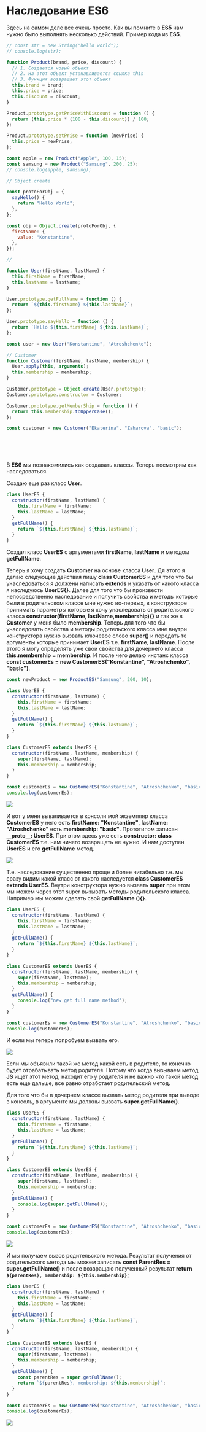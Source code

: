 # Наследование ES6

Здесь на самом деле все очень просто. Как вы помните в **ES5** нам нужно было выполнять несколько действий. Пример кода из **ES5**.

```js
// const str = new String("hello world");
// console.log(str);

function Product(brand, price, discount) {
  // 1. Создается новый объект
  // 2. На этот объект устанавливается ссылка this
  // 3. Функция возвращает этот объект
  this.brand = brand;
  this.price = price;
  this.discount = discount;
}

Product.prototype.getPriceWithDiscount = function () {
  return (this.price * (100 - this.discount)) / 100;
};

Product.prototype.setPrise = function (newPrise) {
  this.price = newPrise;
};

const apple = new Product("Apple", 100, 15);
const samsung = new Product("Samsung", 200, 25);
// console.log(apple, samsung);

// Object.create

const protoForObj = {
  sayHello() {
    return "Hello World";
  },
};

const obj = Object.create(protoForObj, {
  firstName: {
    value: "Konstantine",
  },
});

//

function User(firstName, lastName) {
  this.firstName = firstName;
  this.lastName = lastName;
}

User.prototype.getFullName = function () {
  return `${this.firstName} ${this.lastName}`;
};

User.prototype.sayHello = function () {
  return `Hello ${this.firstName} ${this.lastName}`;
};

const user = new User("Konstantine", "Atroshchenko");

// Customer
function Customer(firstName, lastName, membership) {
  User.apply(this, arguments);
  this.membership = membership;
}

Customer.prototype = Object.create(User.prototype);
Customer.prototype.constructor = Customer;

Customer.prototype.getMemberShip = function () {
  return this.membership.toUpperCase();
};

const customer = new Customer("Ekaterina", "Zaharova", "basic");
```

<br>
<br>
<br>

В **ES6** мы познакомились как создавать классы. Теперь посмотрим как наследоваться.

Создаю еще раз класс **User**.

```js
class UserES {
  constructor(firstName, lastName) {
    this.firstName = firstName;
    this.lastName = lastName;
  }
  getFullName() {
    return `${this.firstName} ${this.lastName}`;
  }
}
```

Создал класс **UserES** c аргументами **firstName**, **lastName** и методом **getFullName**.

Теперь я хочу создать **Customer** на основе класса **User**. Дя этого я делаю следующие действия пишу **class CustomerES** и для того что бы унаследоваться я должени написать **extends** и указать от какого класса я наследуюсь **UserES{}**. Далее для того что бы произвести непосредственно наследование и получить свойства и методы которые были в родительском классе мне нужно во-первых, в конструкторе принимать параметры которые я хочу унаследовать от родительского класса **constructor(firstName, lastName,membership){}** и так же в **Customer** у меня было **membership**. Теперь для того что бы унаследовать свойства и методы родительского класса мне внутри конструктора нужно вызвать ключевое слово **super()** и передать те аргументы которые принимает **UserES** т.е. **firstName**, **lastName**. После этого я могу определять уже свои свойства для дочернего класса **this.membership = membership**. И после чего делаю инстанс класса **const customerEs = new CustomerES("Konstantine", "Atroshchenko", "basic")**.

```js
const newProduct = new ProductES("Samsung", 200, 10);

class UserES {
  constructor(firstName, lastName) {
    this.firstName = firstName;
    this.lastName = lastName;
  }
  getFullName() {
    return `${this.firstName} ${this.lastName}`;
  }
}

class CustomerES extends UserES {
  constructor(firstName, lastName, membership) {
    super(firstName, lastName);
    this.membership = membership;
  }
}

const customerEs = new CustomerES("Konstantine", "Atroshchenko", "basic");
console.log(customerEs);
```

![](img/001.png)

И вот у меня вываливается в консоли мой экземпляр класса **CustomerES** у него есть **firstName: "Konstantine"**, **lastName: "Atroshchenko"** есть **membership: "basic"**. Прототипом записан **\_\_proto\_\_: UserES**. При этом здесь уже есть **constructor: class CustomerES** т.е. нам ничего возвращать не нужно. И нам доступен **UserES** и его **getFullName** метод.

![](img/002.png)

Т.е. наследование существенно проще и более читабельно т.е. мы сразу видим какой класс от какого наследуется **class CustomerES extends UserES**. Внутри конструктора нужно вызвать **super** при этом мы можем через этот super вызывать методы родительского класса. Например мы можем сделать свой **getFullName (){}**.

```js
class UserES {
  constructor(firstName, lastName) {
    this.firstName = firstName;
    this.lastName = lastName;
  }
  getFullName() {
    return `${this.firstName} ${this.lastName}`;
  }
}

class CustomerES extends UserES {
  constructor(firstName, lastName, membership) {
    super(firstName, lastName);
    this.membership = membership;
  }
  getFullName() {
    console.log("new get full name method");
  }
}

const customerEs = new CustomerES("Konstantine", "Atroshchenko", "basic");
console.log(customerEs);
```

И если мы теперь попробуем вызвать его.

![](img/003.png)

Если мы объявили такой же метод какой есть в родителе, то конечно будет отрабатывать метод родителя. Потому что когда вызываем метод **JS** ищет этот метод, находит его у родителя и не важно что такой метод есть еще дальше, все равно отработает родительский метод.

Для того что бы в дочернем классе вызвать метод родителя при выводе в консоль, в аргументе мы должны вызвать **super.getFullName()**.

```js
class UserES {
  constructor(firstName, lastName) {
    this.firstName = firstName;
    this.lastName = lastName;
  }
  getFullName() {
    return `${this.firstName} ${this.lastName}`;
  }
}

class CustomerES extends UserES {
  constructor(firstName, lastName, membership) {
    super(firstName, lastName);
    this.membership = membership;
  }
  getFullName() {
    console.log(super.getFullName());
  }
}

const customerEs = new CustomerES("Konstantine", "Atroshchenko", "basic");
console.log(customerEs);
```

![](img/004.png)

И мы получаем вызов родительского метода. Результат получения от родительского метода мы можем записать **const ParentRes = super.getFullName()** и после возвращаю полученный результат **return `${parentRes}, membership: ${this.membership}`;**

```js
class UserES {
  constructor(firstName, lastName) {
    this.firstName = firstName;
    this.lastName = lastName;
  }
  getFullName() {
    return `${this.firstName} ${this.lastName}`;
  }
}

class CustomerES extends UserES {
  constructor(firstName, lastName, membership) {
    super(firstName, lastName);
    this.membership = membership;
  }
  getFullName() {
    const parentRes = super.getFullName();
    return `${parentRes}, membership: ${this.membership}`;
  }
}

const customerEs = new CustomerES("Konstantine", "Atroshchenko", "basic");
console.log(customerEs);
```

![](img/005.png)
